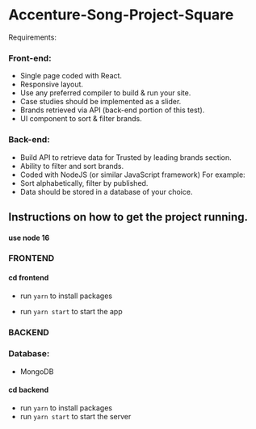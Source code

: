 # Accenture-Song-Project-Square

Requirements:
### Front-end:
- Single page coded with React.
- Responsive layout.
- Use any preferred compiler to build & run your site.
- Case studies should be implemented as a slider.
- Brands retrieved via API (back-end portion of this test).
- UI component to sort & filter brands.
### Back-end:
- Build API to retrieve data for Trusted by leading brands section.
- Ability to filter and sort brands.
- Coded with NodeJS (or similar JavaScript framework)
For example:
- Sort alphabetically, filter by published.
- Data should be stored in a database of your choice.

## Instructions on how to get the project running.
  
#### use node 16

### FRONTEND

#### cd frontend

- run `yarn` to install packages

- run `yarn start` to start the app

### BACKEND

### Database: 
- MongoDB

#### cd backend

- run `yarn` to install packages
- run `yarn start` to start the server
